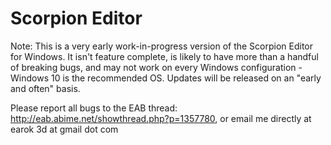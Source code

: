 # Scorpion Editor

Note: This is a very early work-in-progress version of the Scorpion Editor for Windows. It isn't feature complete, is likely to have more than a handful of breaking bugs, and may not work on every Windows configuration - Windows 10 is the recommended OS. Updates will be released on an "early and often" basis.

Please report all bugs to the EAB thread: http://eab.abime.net/showthread.php?p=1357780, or email me directly at earok 3d at gmail dot com
